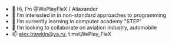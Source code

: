 - 👋 Hi, I’m @WePlayFleX / Aliaxander
- 👀 I’m interested in in non-standard approaches to programming
- 🌱 I’m currently learning in computer academy "STEP"
- 💞️ I’m looking to collaborate on aviation industry, automobile 
- 📫 alex.trawkin@ya.ru, t.me\WePlay_FleX

<!---
WePlayFleX/WePlayFleX is a ✨ special ✨ repository because its `README.md` (this file) appears on your GitHub profile.
You can click the Preview link to take a look at your changes.
--->
